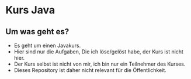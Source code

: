 # Kurs Java
## Um was geht es?
* Es geht um einen Javakurs.
* Hier sind nur die Aufgaben, Die ich löse/gelöst habe, der Kurs ist nicht hier.
* Der Kurs selbst ist nicht von mir, ich bin nur ein Teilnehmer des Kurses.
* Dieses Repository ist daher nicht relevant für die Öffentlichkeit.